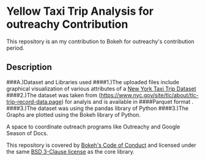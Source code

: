 # Yellow Taxi Trip Analysis for outreachy Contribution
This repository is an my contribution to Bokeh for outreachy's contribution period.
## Description
###A.)Dataset and Libraries used
####1.)The uploaded files include graphical visualization of various attributes of a [New York Taxi Trip Dataset](https://www.nyc.gov/site/tlc/about/tlc-trip-record-data.page)
####2.)The dataset was taken from (https://www.nyc.gov/site/tlc/about/tlc-trip-record-data.page) for analyis and is available in ####Parquet format .
####3.)The dataset was using the pandas library of Python
####3.)The Graphs are plotted using the Bokeh library of Python.




A space to coordinate outreach programs like Outreachy and Google Season of Docs.

This repository is covered by [Bokeh's Code of Conduct](https://github.com/bokeh/bokeh/blob/branch-3.1/docs/CODE_OF_CONDUCT.md) and licensed under the same [BSD 3-Clause license](https://github.com/bokeh/bokeh/blob/branch-3.1/LICENSE.txt) as the core library.
